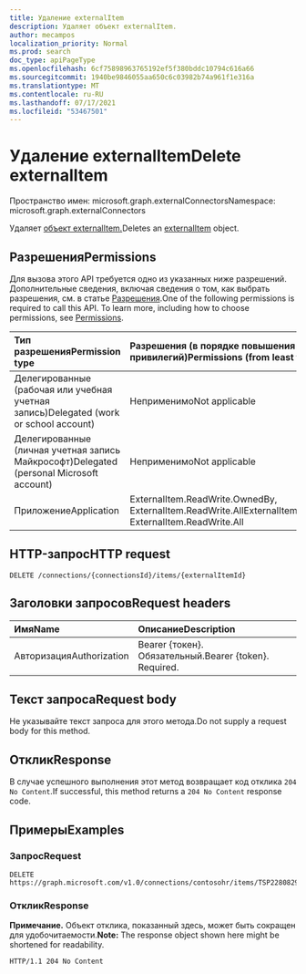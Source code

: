 ```yaml
---
title: Удаление externalItem
description: Удаляет объект externalItem.
author: mecampos
localization_priority: Normal
ms.prod: search
doc_type: apiPageType
ms.openlocfilehash: 6cf75898963765192ef5f380bddc10794c616a66
ms.sourcegitcommit: 1940be9846055aa650c6c03982b74a961f1e316a
ms.translationtype: MT
ms.contentlocale: ru-RU
ms.lasthandoff: 07/17/2021
ms.locfileid: "53467501"
---
```

# <a name="delete-externalitem"></a><span data-ttu-id="4d276-103">Удаление externalItem</span><span class="sxs-lookup"><span data-stu-id="4d276-103">Delete externalItem</span></span>
<span data-ttu-id="4d276-104">Пространство имен: microsoft.graph.externalConnectors</span><span class="sxs-lookup"><span data-stu-id="4d276-104">Namespace: microsoft.graph.externalConnectors</span></span>



<span data-ttu-id="4d276-105">Удаляет [объект externalItem.](../resources/externalconnectors-externalitem.md)</span><span class="sxs-lookup"><span data-stu-id="4d276-105">Deletes an [externalItem](../resources/externalconnectors-externalitem.md) object.</span></span>

## <a name="permissions"></a><span data-ttu-id="4d276-106">Разрешения</span><span class="sxs-lookup"><span data-stu-id="4d276-106">Permissions</span></span>
<span data-ttu-id="4d276-p101">Для вызова этого API требуется одно из указанных ниже разрешений. Дополнительные сведения, включая сведения о том, как выбрать разрешения, см. в статье [Разрешения](/graph/permissions-reference).</span><span class="sxs-lookup"><span data-stu-id="4d276-p101">One of the following permissions is required to call this API. To learn more, including how to choose permissions, see [Permissions](/graph/permissions-reference).</span></span>

|<span data-ttu-id="4d276-109">Тип разрешения</span><span class="sxs-lookup"><span data-stu-id="4d276-109">Permission type</span></span>|<span data-ttu-id="4d276-110">Разрешения (в порядке повышения привилегий)</span><span class="sxs-lookup"><span data-stu-id="4d276-110">Permissions (from least to most privileged)</span></span>|
|:---|:---|
|<span data-ttu-id="4d276-111">Делегированные (рабочая или учебная учетная запись)</span><span class="sxs-lookup"><span data-stu-id="4d276-111">Delegated (work or school account)</span></span>|<span data-ttu-id="4d276-112">Неприменимо</span><span class="sxs-lookup"><span data-stu-id="4d276-112">Not applicable</span></span>|
|<span data-ttu-id="4d276-113">Делегированные (личная учетная запись Майкрософт)</span><span class="sxs-lookup"><span data-stu-id="4d276-113">Delegated (personal Microsoft account)</span></span>|<span data-ttu-id="4d276-114">Неприменимо</span><span class="sxs-lookup"><span data-stu-id="4d276-114">Not applicable</span></span>|
|<span data-ttu-id="4d276-115">Приложение</span><span class="sxs-lookup"><span data-stu-id="4d276-115">Application</span></span>| <span data-ttu-id="4d276-116">ExternalItem.ReadWrite.OwnedBy, ExternalItem.ReadWrite.All</span><span class="sxs-lookup"><span data-stu-id="4d276-116">ExternalItem.ReadWrite.OwnedBy, ExternalItem.ReadWrite.All</span></span>|

## <a name="http-request"></a><span data-ttu-id="4d276-117">HTTP-запрос</span><span class="sxs-lookup"><span data-stu-id="4d276-117">HTTP request</span></span>

<!-- {
  "blockType": "ignored"
}
-->
``` http
DELETE /connections/{connectionsId}/items/{externalItemId}
```

## <a name="request-headers"></a><span data-ttu-id="4d276-118">Заголовки запросов</span><span class="sxs-lookup"><span data-stu-id="4d276-118">Request headers</span></span>
|<span data-ttu-id="4d276-119">Имя</span><span class="sxs-lookup"><span data-stu-id="4d276-119">Name</span></span>|<span data-ttu-id="4d276-120">Описание</span><span class="sxs-lookup"><span data-stu-id="4d276-120">Description</span></span>|
|:---|:---|
|<span data-ttu-id="4d276-121">Авторизация</span><span class="sxs-lookup"><span data-stu-id="4d276-121">Authorization</span></span>|<span data-ttu-id="4d276-p102">Bearer {токен}. Обязательный.</span><span class="sxs-lookup"><span data-stu-id="4d276-p102">Bearer {token}. Required.</span></span>|

## <a name="request-body"></a><span data-ttu-id="4d276-124">Текст запроса</span><span class="sxs-lookup"><span data-stu-id="4d276-124">Request body</span></span>
<span data-ttu-id="4d276-125">Не указывайте текст запроса для этого метода.</span><span class="sxs-lookup"><span data-stu-id="4d276-125">Do not supply a request body for this method.</span></span>

## <a name="response"></a><span data-ttu-id="4d276-126">Отклик</span><span class="sxs-lookup"><span data-stu-id="4d276-126">Response</span></span>

<span data-ttu-id="4d276-127">В случае успешного выполнения этот метод возвращает код отклика `204 No Content`.</span><span class="sxs-lookup"><span data-stu-id="4d276-127">If successful, this method returns a `204 No Content` response code.</span></span>

## <a name="examples"></a><span data-ttu-id="4d276-128">Примеры</span><span class="sxs-lookup"><span data-stu-id="4d276-128">Examples</span></span>

### <a name="request"></a><span data-ttu-id="4d276-129">Запрос</span><span class="sxs-lookup"><span data-stu-id="4d276-129">Request</span></span>
<!-- {
  "blockType": "request",
  "name": "delete_externalitem"
}
-->
``` http
DELETE https://graph.microsoft.com/v1.0/connections/contosohr/items/TSP228082938
```


### <a name="response"></a><span data-ttu-id="4d276-130">Отклик</span><span class="sxs-lookup"><span data-stu-id="4d276-130">Response</span></span>
<span data-ttu-id="4d276-131">**Примечание.** Объект отклика, показанный здесь, может быть сокращен для удобочитаемости.</span><span class="sxs-lookup"><span data-stu-id="4d276-131">**Note:** The response object shown here might be shortened for readability.</span></span>
<!-- {
  "blockType": "response",
  "truncated": true
}
-->
``` http
HTTP/1.1 204 No Content
```

